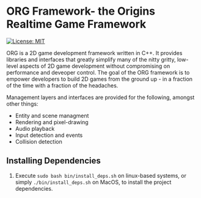ORG Framework- the Origins Realtime Game Framework
==================================================
[![License: MIT](https://img.shields.io/badge/License-MIT-yellow.svg)](https://opensource.org/licenses/MIT)

ORG is a 2D game development framework written in C++. It provides libraries and interfaces that greatly simplify many of the nitty gritty, low-level aspects of 2D game development without compromising on performance and deveoper control. The goal of the ORG framework is to empower developers to build 2D games from the ground up - in a fraction of the time with a fraction of the headaches.

Management layers and interfaces are provided for the following, amongst other things:
- Entity and scene managment
- Rendering and pixel-drawing
- Audio playback
- Input detection and events
- Collision detection

## Installing Dependencies

1. Execute `sudo bash bin/install_deps.sh` on linux-based systems, or simply `./bin/install_deps.sh` on MacOS, to install the project dependencies.
